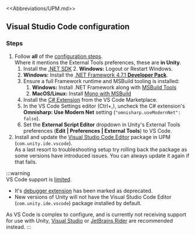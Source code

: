 <<Abbreviations/UPM.md>>
## Visual Studio Code configuration
### Steps
1. Follow **all** of the [configuration steps](https://code.visualstudio.com/docs/other/unity).  
Where it mentions the External Tools preferences, these are **in Unity**.  
   1. Install the [.NET SDK](https://dotnet.microsoft.com/download)
      2. **Windows:** Logout or Restart Windows.
   1. **Windows:** Install the [.NET Framework 4.7.1 **Developer Pack**](https://dotnet.microsoft.com/download/dotnet-framework/net471).
   1. Ensure a full Framework runtime and MSBuild tooling is installed:
      1. **Windows:** Install .NET Framework along with [MSBuild Tools](https://visualstudio.microsoft.com/downloads/#build-tools-for-visual-studio-2022)
      1. **MacOS/Linux:** Install [Mono with MSBuild](https://www.mono-project.com/download/preview/)
   1. Install the [C# Extension](https://marketplace.visualstudio.com/items?itemName=ms-dotnettools.csharp) from the VS Code Marketplace.
   1. In the VS Code Settings editor (</kbd>Ctrl+,</kbd>), uncheck the C# extension's **Omnisharp: Use Modern Net** setting (`"omnisharp.useModernNet": false`).
   1. Set the **External Script Editor** dropdown in Unity's External Tools preferences (**Edit | Preferences | External Tools**) to VS Code.
1. Install and update the [Visual Studio Code Editor](https://docs.unity3d.com/Manual/com.unity.ide.vscode.html) package in UPM (`com.unity.ide.vscode`).  
As a last resort to troubleshooting setup try rolling back the package as some versions have introduced issues. You can always update it again if that fails.

:::warning  
VS Code support is [limited](https://forum.unity.com/threads/update-on-the-visual-studio-code-package.1302621/).
- It's [debugger extension](https://marketplace.visualstudio.com/items?itemName=Unity.unity-debug) has been marked as deprecated.
- New versions of Unity will not have the Visual Studio Code Editor (`com.unity.ide.vscode`) package installed by default.  

As VS Code is complex to configure, and is currently not receiving support for use with Unity, [Visual Studio](Visual%20Studio%20Code%20Configuration.md) or [JetBrains Rider](JetBrains%20Rider%20Configuration.md) are recommended instead.
:::